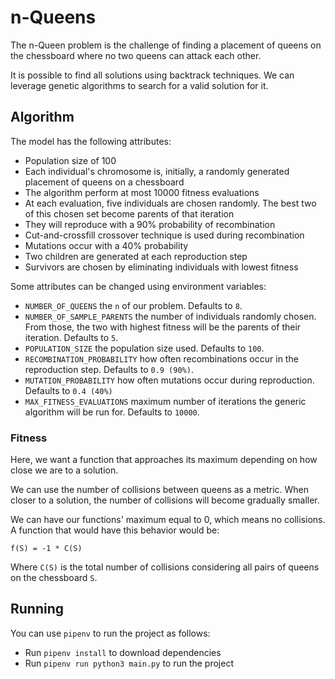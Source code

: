 # n-Queens

The n-Queen problem is the challenge of finding a placement of queens on the chessboard where no two queens can attack each other.

It is possible to find all solutions using backtrack techniques. We can leverage genetic algorithms to search for a valid solution for it.

## Algorithm

The model has the following attributes:

- Population size of 100
- Each individual's chromosome is, initially, a randomly generated placement of queens on a chessboard
- The algorithm perform at most 10000 fitness evaluations
- At each evaluation, five individuals are chosen randomly. The best two of this chosen set become parents of that iteration
- They will reproduce with a 90% probability of recombination
- Cut-and-crossfill crossover technique is used during recombination
- Mutations occur with a 40% probability
- Two children are generated at each reproduction step
- Survivors are chosen by eliminating individuals with lowest fitness

Some attributes can be changed using environment variables:

- `NUMBER_OF_QUEENS` the `n` of our problem. Defaults to `8`.
- `NUMBER_OF_SAMPLE_PARENTS` the number of individuals randomly chosen. From those, the two with highest fitness will be the parents of their iteration. Defaults to `5`.
- `POPULATION_SIZE` the population size used. Defaults to `100`.
- `RECOMBINATION_PROBABILITY` how often recombinations occur in the reproduction step. Defaults to `0.9 (90%)`.
- `MUTATION_PROBABILITY` how often mutations occur during reproduction. Defaults to `0.4 (40%)`
- `MAX_FITNESS_EVALUATIONS` maximum number of iterations the generic algorithm will be run for. Defaults to `10000`. 

### Fitness

Here, we want a function that approaches its maximum depending on how close we are to a solution.

We can use the number of collisions between queens as a metric. When closer to a solution, the number of collisions will become gradually smaller.

We can have our functions' maximum equal to 0, which means no collisions. A function that would have this behavior would be:

```
f(S) = -1 * C(S)
```

Where `C(S)` is the total number of collisions considering all pairs of queens on the chessboard `S`.

## Running

You can use `pipenv` to run the project as follows:

- Run `pipenv install` to download dependencies
- Run `pipenv run python3 main.py` to run the project

